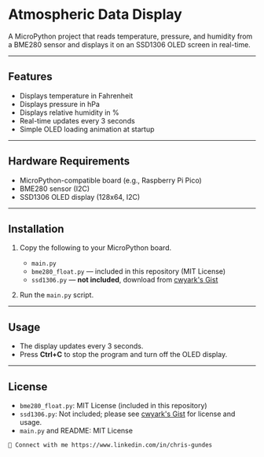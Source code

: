 # Atmospheric Data Display

A MicroPython project that reads temperature, pressure, and humidity from a BME280 sensor and displays it on an SSD1306 OLED screen in real-time.

---

## Features

- Displays temperature in Fahrenheit
- Displays pressure in hPa
- Displays relative humidity in %
- Real-time updates every 3 seconds
- Simple OLED loading animation at startup

---

## Hardware Requirements

- MicroPython-compatible board (e.g., Raspberry Pi Pico)
- BME280 sensor (I2C)
- SSD1306 OLED display (128x64, I2C)

---

## Installation

1. Copy the following to your MicroPython board.

   - `main.py`
   - `bme280_float.py` — included in this repository (MIT License)  
   - `ssd1306.py` — **not included**, download from [cwyark's Gist](https://gist.github.com/cwyark)

2. Run the `main.py` script.

---

## Usage

- The display updates every 3 seconds.
- Press **Ctrl+C** to stop the program and turn off the OLED display.

---

## License

- `bme280_float.py`: MIT License (included in this repository)  
- `ssd1306.py`: Not included; please see [cwyark's Gist](https://gist.github.com/cwyark) for license and usage.
- `main.py` and README: MIT License

```
🔗 Connect with me https://www.linkedin.com/in/chris-gundes

